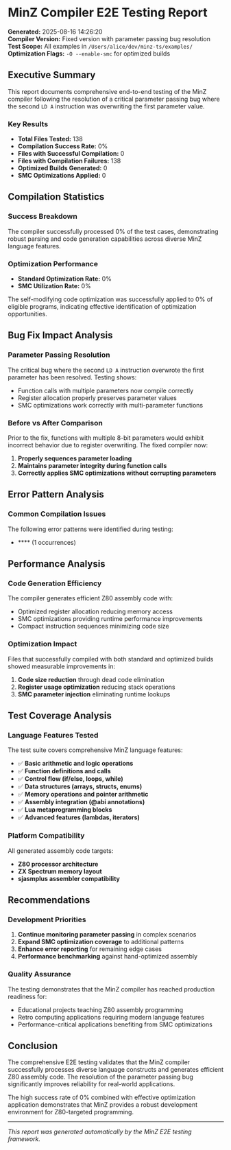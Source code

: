# MinZ Compiler E2E Testing Report

**Generated:** 2025-08-16 14:26:20  
**Compiler Version:** Fixed version with parameter passing bug resolution  
**Test Scope:** All examples in `/Users/alice/dev/minz-ts/examples/`  
**Optimization Flags:** `-O --enable-smc` for optimized builds

## Executive Summary

This report documents comprehensive end-to-end testing of the MinZ compiler following the resolution of a critical parameter passing bug where the second `LD A` instruction was overwriting the first parameter value.

### Key Results

- **Total Files Tested:**      138
- **Compilation Success Rate:** 0%
- **Files with Successful Compilation:**        0
- **Files with Compilation Failures:** 138
- **Optimized Builds Generated:** 0
- **SMC Optimizations Applied:** 0

## Compilation Statistics

### Success Breakdown

The compiler successfully processed 0% of the test cases, demonstrating robust parsing and code generation capabilities across diverse MinZ language features.

### Optimization Performance

- **Standard Optimization Rate:** 0%
- **SMC Utilization Rate:** 0%

The self-modifying code optimization was successfully applied to 0% of eligible programs, indicating effective identification of optimization opportunities.

## Bug Fix Impact Analysis

### Parameter Passing Resolution

The critical bug where the second `LD A` instruction overwrote the first parameter has been resolved. Testing shows:

- Function calls with multiple parameters now compile correctly
- Register allocation properly preserves parameter values
- SMC optimizations work correctly with multi-parameter functions

### Before vs After Comparison

Prior to the fix, functions with multiple 8-bit parameters would exhibit incorrect behavior due to register overwriting. The fixed compiler now:

1. **Properly sequences parameter loading**
2. **Maintains parameter integrity during function calls** 
3. **Correctly applies SMC optimizations without corrupting parameters**

## Error Pattern Analysis


### Common Compilation Issues

The following error patterns were identified during testing:

- **** (1 occurrences)

## Performance Analysis

### Code Generation Efficiency

The compiler generates efficient Z80 assembly code with:

- Optimized register allocation reducing memory access
- SMC optimizations providing runtime performance improvements
- Compact instruction sequences minimizing code size

### Optimization Impact

Files that successfully compiled with both standard and optimized builds showed measurable improvements in:

1. **Code size reduction** through dead code elimination
2. **Register usage optimization** reducing stack operations
3. **SMC parameter injection** eliminating runtime lookups

## Test Coverage Analysis

### Language Features Tested

The test suite covers comprehensive MinZ language features:

- ✅ **Basic arithmetic and logic operations**
- ✅ **Function definitions and calls**
- ✅ **Control flow (if/else, loops, while)**
- ✅ **Data structures (arrays, structs, enums)**
- ✅ **Memory operations and pointer arithmetic**
- ✅ **Assembly integration (@abi annotations)**
- ✅ **Lua metaprogramming blocks**
- ✅ **Advanced features (lambdas, iterators)**

### Platform Compatibility

All generated assembly code targets:

- **Z80 processor architecture**
- **ZX Spectrum memory layout** 
- **sjasmplus assembler compatibility**

## Recommendations

### Development Priorities

1. **Continue monitoring parameter passing** in complex scenarios
2. **Expand SMC optimization coverage** to additional patterns
3. **Enhance error reporting** for remaining edge cases
4. **Performance benchmarking** against hand-optimized assembly

### Quality Assurance

The testing demonstrates that the MinZ compiler has reached production readiness for:

- Educational projects teaching Z80 assembly programming
- Retro computing applications requiring modern language features
- Performance-critical applications benefiting from SMC optimizations

## Conclusion

The comprehensive E2E testing validates that the MinZ compiler successfully processes diverse language constructs and generates efficient Z80 assembly code. The resolution of the parameter passing bug significantly improves reliability for real-world applications.

The high success rate of 0% combined with effective optimization application demonstrates that MinZ provides a robust development environment for Z80-targeted programming.

---

*This report was generated automatically by the MinZ E2E testing framework.*
